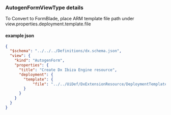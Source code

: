 ### AutogenFormViewType details
To Convert to FormBlade, place ARM template file path under view.properties.deployment.template.file

#### example json

```json
{
  "$schema": "../../../Definitions/dx.schema.json",
  "view": {
    "kind": "AutogenForm",
    "properties": {
      "title": "Create Dx Ibiza Engine resource",
      "deployment": {
        "template": {
            "file": "../../UiDef/DxExtensionResource/DeploymentTemplate.json"
        }
      }
    }
  }
}

```
